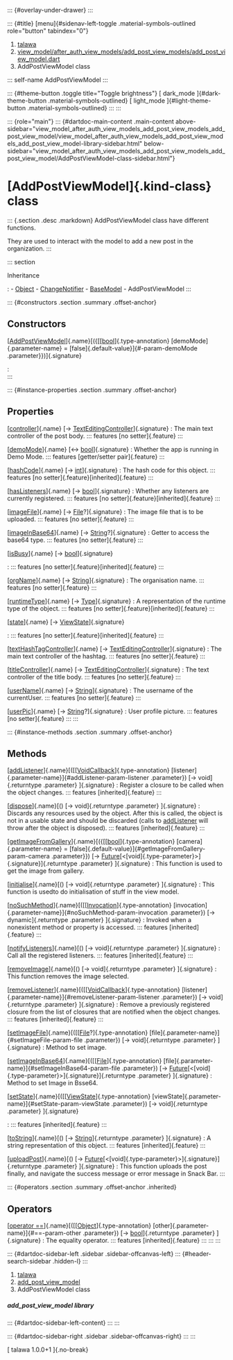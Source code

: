 ::: {#overlay-under-drawer}
:::

::: {#title}
[menu]{#sidenav-left-toggle .material-symbols-outlined role="button"
tabindex="0"}

1.  [talawa](../index.html)
2.  [view_model/after_auth_view_models/add_post_view_models/add_post_view_model.dart](../view_model_after_auth_view_models_add_post_view_models_add_post_view_model/)
3.  AddPostViewModel class

::: self-name
AddPostViewModel
:::

::: {#theme-button .toggle title="Toggle brightness"}
[ dark_mode ]{#dark-theme-button .material-symbols-outlined} [
light_mode ]{#light-theme-button .material-symbols-outlined}
:::
:::

::: {role="main"}
::: {#dartdoc-main-content .main-content above-sidebar="view_model_after_auth_view_models_add_post_view_models_add_post_view_model/view_model_after_auth_view_models_add_post_view_models_add_post_view_model-library-sidebar.html" below-sidebar="view_model_after_auth_view_models_add_post_view_models_add_post_view_model/AddPostViewModel-class-sidebar.html"}
<div>

# [AddPostViewModel]{.kind-class} class

</div>

::: {.section .desc .markdown}
AddPostViewModel class have different functions.

They are used to interact with the model to add a new post in the
organization.
:::

::: section

Inheritance

:   -   [Object](https://api.flutter.dev/flutter/dart-core/Object-class.html)
    -   [ChangeNotifier](https://api.flutter.dev/flutter/foundation/ChangeNotifier-class.html)
    -   [BaseModel](../view_model_base_view_model/BaseModel-class.html)
    -   AddPostViewModel
:::

::: {#constructors .section .summary .offset-anchor}
## Constructors

[[AddPostViewModel](../view_model_after_auth_view_models_add_post_view_models_add_post_view_model/AddPostViewModel/AddPostViewModel.html)]{.name}[({[[[bool](https://api.flutter.dev/flutter/dart-core/bool-class.html)]{.type-annotation} [demoMode]{.parameter-name} = [false]{.default-value}]{#-param-demoMode .parameter}})]{.signature}

:   
:::

::: {#instance-properties .section .summary .offset-anchor}
## Properties

[[controller](../view_model_after_auth_view_models_add_post_view_models_add_post_view_model/AddPostViewModel/controller.html)]{.name} [→ [TextEditingController](https://api.flutter.dev/flutter/widgets/TextEditingController-class.html)]{.signature}
:   The main text controller of the post body.
    ::: features
    [no setter]{.feature}
    :::

[[demoMode](../view_model_after_auth_view_models_add_post_view_models_add_post_view_model/AddPostViewModel/demoMode.html)]{.name} [↔ [bool](https://api.flutter.dev/flutter/dart-core/bool-class.html)]{.signature}
:   Whether the app is running in Demo Mode.
    ::: features
    [getter/setter pair]{.feature}
    :::

[[hashCode](https://api.flutter.dev/flutter/dart-core/Object/hashCode.html)]{.name} [→ [int](https://api.flutter.dev/flutter/dart-core/int-class.html)]{.signature}
:   The hash code for this object.
    ::: features
    [no setter]{.feature}[inherited]{.feature}
    :::

[[hasListeners](https://api.flutter.dev/flutter/foundation/ChangeNotifier/hasListeners.html)]{.name} [→ [bool](https://api.flutter.dev/flutter/dart-core/bool-class.html)]{.signature}
:   Whether any listeners are currently registered.
    ::: features
    [no setter]{.feature}[inherited]{.feature}
    :::

[[imageFile](../view_model_after_auth_view_models_add_post_view_models_add_post_view_model/AddPostViewModel/imageFile.html)]{.name} [→ [File](https://api.flutter.dev/flutter/dart-io/File-class.html)?]{.signature}
:   The image file that is to be uploaded.
    ::: features
    [no setter]{.feature}
    :::

[[imageInBase64](../view_model_after_auth_view_models_add_post_view_models_add_post_view_model/AddPostViewModel/imageInBase64.html)]{.name} [→ [String](https://api.flutter.dev/flutter/dart-core/String-class.html)?]{.signature}
:   Getter to access the base64 type.
    ::: features
    [no setter]{.feature}
    :::

[[isBusy](../view_model_base_view_model/BaseModel/isBusy.html)]{.name} [→ [bool](https://api.flutter.dev/flutter/dart-core/bool-class.html)]{.signature}

:   ::: features
    [no setter]{.feature}[inherited]{.feature}
    :::

[[orgName](../view_model_after_auth_view_models_add_post_view_models_add_post_view_model/AddPostViewModel/orgName.html)]{.name} [→ [String](https://api.flutter.dev/flutter/dart-core/String-class.html)]{.signature}
:   The organisation name.
    ::: features
    [no setter]{.feature}
    :::

[[runtimeType](https://api.flutter.dev/flutter/dart-core/Object/runtimeType.html)]{.name} [→ [Type](https://api.flutter.dev/flutter/dart-core/Type-class.html)]{.signature}
:   A representation of the runtime type of the object.
    ::: features
    [no setter]{.feature}[inherited]{.feature}
    :::

[[state](../view_model_base_view_model/BaseModel/state.html)]{.name} [→ [ViewState](../enums_enums/ViewState.html)]{.signature}

:   ::: features
    [no setter]{.feature}[inherited]{.feature}
    :::

[[textHashTagController](../view_model_after_auth_view_models_add_post_view_models_add_post_view_model/AddPostViewModel/textHashTagController.html)]{.name} [→ [TextEditingController](https://api.flutter.dev/flutter/widgets/TextEditingController-class.html)]{.signature}
:   The main text controller of the hashtag.
    ::: features
    [no setter]{.feature}
    :::

[[titleController](../view_model_after_auth_view_models_add_post_view_models_add_post_view_model/AddPostViewModel/titleController.html)]{.name} [→ [TextEditingController](https://api.flutter.dev/flutter/widgets/TextEditingController-class.html)]{.signature}
:   The text controller of the title body.
    ::: features
    [no setter]{.feature}
    :::

[[userName](../view_model_after_auth_view_models_add_post_view_models_add_post_view_model/AddPostViewModel/userName.html)]{.name} [→ [String](https://api.flutter.dev/flutter/dart-core/String-class.html)]{.signature}
:   The username of the currentUser.
    ::: features
    [no setter]{.feature}
    :::

[[userPic](../view_model_after_auth_view_models_add_post_view_models_add_post_view_model/AddPostViewModel/userPic.html)]{.name} [→ [String](https://api.flutter.dev/flutter/dart-core/String-class.html)?]{.signature}
:   User profile picture.
    ::: features
    [no setter]{.feature}
    :::
:::

::: {#instance-methods .section .summary .offset-anchor}
## Methods

[[addListener](https://api.flutter.dev/flutter/foundation/ChangeNotifier/addListener.html)]{.name}[([[[VoidCallback](https://api.flutter.dev/flutter/dart-ui/VoidCallback.html)]{.type-annotation} [listener]{.parameter-name}]{#addListener-param-listener .parameter}) [→ void]{.returntype .parameter} ]{.signature}
:   Register a closure to be called when the object changes.
    ::: features
    [inherited]{.feature}
    :::

[[dispose](https://api.flutter.dev/flutter/foundation/ChangeNotifier/dispose.html)]{.name}[() [→ void]{.returntype .parameter} ]{.signature}
:   Discards any resources used by the object. After this is called, the
    object is not in a usable state and should be discarded (calls to
    [addListener](https://api.flutter.dev/flutter/foundation/ChangeNotifier/addListener.html)
    will throw after the object is disposed).
    ::: features
    [inherited]{.feature}
    :::

[[getImageFromGallery](../view_model_after_auth_view_models_add_post_view_models_add_post_view_model/AddPostViewModel/getImageFromGallery.html)]{.name}[({[[[bool](https://api.flutter.dev/flutter/dart-core/bool-class.html)]{.type-annotation} [camera]{.parameter-name} = [false]{.default-value}]{#getImageFromGallery-param-camera .parameter}}) [→ [Future](https://api.flutter.dev/flutter/dart-core/Future-class.html)[\<[void]{.type-parameter}\>]{.signature}]{.returntype .parameter} ]{.signature}
:   This function is used to get the image from gallery.

[[initialise](../view_model_after_auth_view_models_add_post_view_models_add_post_view_model/AddPostViewModel/initialise.html)]{.name}[() [→ void]{.returntype .parameter} ]{.signature}
:   This function is usedto do initialisation of stuff in the view
    model.

[[noSuchMethod](https://api.flutter.dev/flutter/dart-core/Object/noSuchMethod.html)]{.name}[([[[Invocation](https://api.flutter.dev/flutter/dart-core/Invocation-class.html)]{.type-annotation} [invocation]{.parameter-name}]{#noSuchMethod-param-invocation .parameter}) [→ dynamic]{.returntype .parameter} ]{.signature}
:   Invoked when a nonexistent method or property is accessed.
    ::: features
    [inherited]{.feature}
    :::

[[notifyListeners](https://api.flutter.dev/flutter/foundation/ChangeNotifier/notifyListeners.html)]{.name}[() [→ void]{.returntype .parameter} ]{.signature}
:   Call all the registered listeners.
    ::: features
    [inherited]{.feature}
    :::

[[removeImage](../view_model_after_auth_view_models_add_post_view_models_add_post_view_model/AddPostViewModel/removeImage.html)]{.name}[() [→ void]{.returntype .parameter} ]{.signature}
:   This function removes the image selected.

[[removeListener](https://api.flutter.dev/flutter/foundation/ChangeNotifier/removeListener.html)]{.name}[([[[VoidCallback](https://api.flutter.dev/flutter/dart-ui/VoidCallback.html)]{.type-annotation} [listener]{.parameter-name}]{#removeListener-param-listener .parameter}) [→ void]{.returntype .parameter} ]{.signature}
:   Remove a previously registered closure from the list of closures
    that are notified when the object changes.
    ::: features
    [inherited]{.feature}
    :::

[[setImageFile](../view_model_after_auth_view_models_add_post_view_models_add_post_view_model/AddPostViewModel/setImageFile.html)]{.name}[([[[File](https://api.flutter.dev/flutter/dart-io/File-class.html)?]{.type-annotation} [file]{.parameter-name}]{#setImageFile-param-file .parameter}) [→ void]{.returntype .parameter} ]{.signature}
:   Method to set image.

[[setImageInBase64](../view_model_after_auth_view_models_add_post_view_models_add_post_view_model/AddPostViewModel/setImageInBase64.html)]{.name}[([[[File](https://api.flutter.dev/flutter/dart-io/File-class.html)]{.type-annotation} [file]{.parameter-name}]{#setImageInBase64-param-file .parameter}) [→ [Future](https://api.flutter.dev/flutter/dart-core/Future-class.html)[\<[void]{.type-parameter}\>]{.signature}]{.returntype .parameter} ]{.signature}
:   Method to set Image in Bsse64.

[[setState](../view_model_base_view_model/BaseModel/setState.html)]{.name}[([[[ViewState](../enums_enums/ViewState.html)]{.type-annotation} [viewState]{.parameter-name}]{#setState-param-viewState .parameter}) [→ void]{.returntype .parameter} ]{.signature}

:   ::: features
    [inherited]{.feature}
    :::

[[toString](https://api.flutter.dev/flutter/dart-core/Object/toString.html)]{.name}[() [→ [String](https://api.flutter.dev/flutter/dart-core/String-class.html)]{.returntype .parameter} ]{.signature}
:   A string representation of this object.
    ::: features
    [inherited]{.feature}
    :::

[[uploadPost](../view_model_after_auth_view_models_add_post_view_models_add_post_view_model/AddPostViewModel/uploadPost.html)]{.name}[() [→ [Future](https://api.flutter.dev/flutter/dart-core/Future-class.html)[\<[void]{.type-parameter}\>]{.signature}]{.returntype .parameter} ]{.signature}
:   This function uploads the post finally, and navigate the success
    message or error message in Snack Bar.
:::

::: {#operators .section .summary .offset-anchor .inherited}
## Operators

[[operator ==](https://api.flutter.dev/flutter/dart-core/Object/operator_equals.html)]{.name}[([[[Object](https://api.flutter.dev/flutter/dart-core/Object-class.html)]{.type-annotation} [other]{.parameter-name}]{#==-param-other .parameter}) [→ [bool](https://api.flutter.dev/flutter/dart-core/bool-class.html)]{.returntype .parameter} ]{.signature}
:   The equality operator.
    ::: features
    [inherited]{.feature}
    :::
:::
:::

::: {#dartdoc-sidebar-left .sidebar .sidebar-offcanvas-left}
::: {#header-search-sidebar .hidden-l}
:::

1.  [talawa](../index.html)
2.  [add_post_view_model](../view_model_after_auth_view_models_add_post_view_models_add_post_view_model/)
3.  AddPostViewModel class

##### add_post_view_model library

::: {#dartdoc-sidebar-left-content}
:::
:::

::: {#dartdoc-sidebar-right .sidebar .sidebar-offcanvas-right}
:::
:::

[ talawa 1.0.0+1 ]{.no-break}
